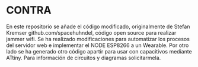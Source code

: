 # CONTRA
En este repositorio se añade el código modificado, originalmente de Stefan Kremser
github.com/spacehuhndel, código open source para realizar jammer wifi. Se ha realizado modificaciones para  automatizar los procesos del servidor web e implementar el NODE ESP8266 a un Wearable. Por otro lado se ha generado otro código apartir para usar con capacitivos mediante ATtiny. Para información de circuitos y diagramas solicitarmela.
